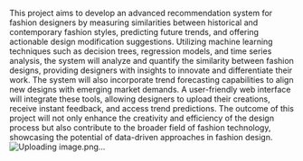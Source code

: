 This project aims to develop an advanced recommendation system for fashion designers by measuring similarities between historical and contemporary
fashion styles, predicting future trends, and offering actionable design modification suggestions. Utilizing machine learning techniques such as
decision trees, regression models, and time series analysis, the system will analyze and quantify the similarity between fashion designs, 
providing designers with insights to innovate and differentiate their work. The system will also incorporate trend forecasting 
capabilities to align new designs with emerging market demands. A user-friendly web interface will integrate these tools, 
allowing designers to upload their creations, receive instant feedback, and access trend predictions. The outcome of this 
project will not only enhance the creativity and efficiency of the design process but also contribute to the broader field of fashion technology, 
showcasing the potential of data-driven approaches in fashion design.![Uploading image.png…]()
